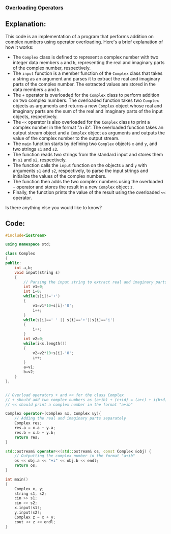 ### [Overloading Operators](https://www.hackerrank.com/challenges/overload-operators/problem?isFullScreen=false)

## Explanation: 
This code is an implementation of a program that performs addition on complex numbers using operator overloading. Here's a brief explanation of how it works:

- The `Complex` class is defined to represent a complex number with two integer data members `a` and `b`, representing the real and imaginary parts of the complex number, respectively.
- The `input` function is a member function of the `Complex` class that takes a string as an argument and parses it to extract the real and imaginary parts of the complex number. The extracted values are stored in the data members `a` and `b`.
- The `+` operator is overloaded for the `Complex` class to perform addition on two complex numbers. The overloaded function takes two `Complex` objects as arguments and returns a new `Complex` object whose real and imaginary parts are the sum of the real and imaginary parts of the input objects, respectively.
- The `<<` operator is also overloaded for the `Complex` class to print a complex number in the format "a+ib". The overloaded function takes an output stream object and a `Complex` object as arguments and outputs the value of the complex number to the output stream.
- The `main` function starts by defining two `Complex` objects `x` and `y`, and two strings `s1` and `s2`.
- The function reads two strings from the standard input and stores them in `s1` and `s2`, respectively.
- The function calls the `input` function on the objects `x` and `y` with arguments `s1` and `s2`, respectively, to parse the input strings and initialize the values of the complex numbers.
- The function then adds the two complex numbers using the overloaded `+` operator and stores the result in a new `Complex` object `z`.
- Finally, the function prints the value of the result using the overloaded `<<` operator.


Is there anything else you would like to know?
## Code:
```cpp
#include<iostream>

using namespace std;

class Complex
{
public:
    int a,b;
    void input(string s)
    {
        // Parsing the input string to extract real and imaginary parts
        int v1=0;
        int i=0;
        while(s[i]!='+')
        {
            v1=v1*10+s[i]-'0';
            i++;
        }
        while(s[i]==' ' || s[i]=='+'||s[i]=='i')
        {
            i++;
        }
        int v2=0;
        while(i<s.length())
        {
            v2=v2*10+s[i]-'0';
            i++;
        }
        a=v1;
        b=v2;
    }
};


// Overload operators + and << for the class Complex
// + should add two complex numbers as (a+ib) + (c+id) = (a+c) + i(b+d)
// << should print a complex number in the format "a+ib"

Complex operator+(Complex &x, Complex &y){
    // Adding the real and imaginary parts separately
    Complex res;
    res.a = x.a + y.a;
    res.b = x.b + y.b;
    return res;
}

std::ostream& operator<<(std::ostream& os, const Complex &obj) {
    // Outputting the complex number in the format "a+ib"
    os << obj.a << "+i" << obj.b << endl;
    return os;
}

int main()
{
    Complex x, y;
    string s1, s2;
    cin >> s1;
    cin >> s2;
    x.input(s1);
    y.input(s2);
    Complex z = x + y;
    cout << z << endl;
}

```
